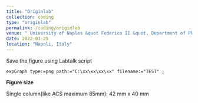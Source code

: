 ```yaml
---
title: "Originlab"
collection: coding
type: "originlab"
permalink: /coding/originlab
venue: " University of Naples &quot Federico II &quot, Department of Physics"
date: 2022-03-25
location: "Napoli, Italy"
---
```


Save the figure using Labtalk script
```Labtalk
expGraph type:=png path:="C:\xx\xx\xx\xx" filename:="TEST" ;
```
**Figure size**

Single column(like ACS maximum 85mm):  42 mm x 40 mm
